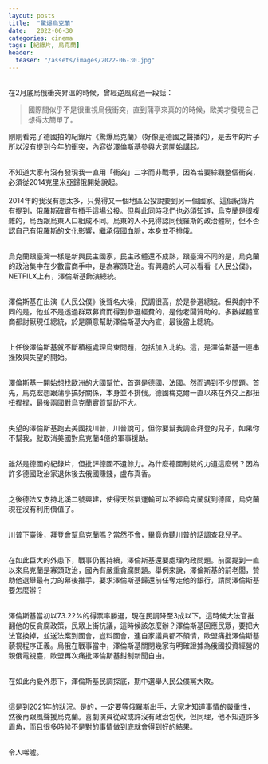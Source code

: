 ```yaml
---
layout: posts
title:  "驚爆烏克蘭"
date:   2022-06-30
categories: cinema
tags: [紀錄片, 烏克蘭]
header: 
  teaser: "/assets/images/2022-06-30.jpg"
---
```

<br>
在2月底烏俄衝突昇溫的時候，曾經逆風寫過一段話：

> 國際間似乎不是很重視烏俄衝突，直到蒲亭來真的的時候，歐美才發現自己想得太簡單了。

剛剛看完了德國拍的紀錄片《驚爆烏克蘭》（好像是德國之聲播的），是去年的片子所以沒有提到今年的衝突，內容從澤倫斯基參與大選開始講起。<br><br>

不知道大家有沒有發現我一直用「衝突」二字而非戰爭，因為若要綜觀整個衝突，必須從2014克里米亞歸俄開始說起。<br><br>
2014年的我沒有想太多，只覺得又一個地區公投說要到另一個國家。這個紀錄片有提到，俄羅斯確實有插手這場公投。但與此同時我們也必須知道，烏克蘭是很複雜的，烏西跟烏東人口組成不同。烏東的人不見得認同俄羅斯的政治體制，但不否認自己有俄羅斯的文化影響，繼承俄國血脈，本身並不排俄。
<br><br>

烏克蘭跟臺灣一樣是新興民主國家，民主政體還不成熟，跟臺灣不同的是，烏克蘭的政治集中在少數富商手中，是為寡頭政治。有興趣的人可以看看《人民公僕》，NETFILX上有，澤倫斯基飾演總統。
<br><br>

澤倫斯基在出演《人民公僕》後聲名大噪，民調很高，於是參選總統。但與劇中不同的是，他並不是透過群眾募資而得到參選經費的，是他老闆贊助的。多數媒體富商都討厭現任總統，於是願意幫助澤倫斯基大內宣，最後當上總統。
<br><br>

上任後澤倫斯基就不斷積極處理烏東問題，包括加入北約。這，是澤倫斯基一連串挫敗與失望的開始。
<br><br>

澤倫斯基一開始想找歐洲的大國幫忙，首選是德國、法國。然而遇到不少問題。首先，馬克宏想跟蒲亭搞好關係，本身並不排俄。德國梅克爾一直以來在外交上都扭扭捏捏，最後兩國對烏克蘭實質幫助不大。
<br><br>

失望的澤倫斯基跑去美國找川普，川普說可，但你要幫我調查拜登的兒子，如果你不幫我，就取消美國對烏克蘭4億的軍事援助。
<br><br>

雖然是德國的紀錄片，但批評德國不遺餘力。為什麼德國制裁的力道這麼弱？因為許多德國政治家退休後去俄國賺錢，盧布真香。
<br><br>

之後德法又支持北溪二號興建，使得天然氣運輸可以不經烏克蘭就到德國，烏克蘭現在沒有利用價值了。
<br><br>

川普下臺後，拜登會幫烏克蘭嗎？當然不會，畢竟你聽川普的話調查我兒子。
<br><br>

在如此巨大的外患下，戰事仍舊持續，澤倫斯基還要處理內政問題。前面提到一直以來烏克蘭是寡頭政治，國內有嚴重貪腐問題。舉例來說，澤倫斯基的前老闆，贊助他選舉最有力的幕後推手，要求澤倫斯基歸還前任奪走他的銀行，請問澤倫斯基要怎麼辦？
<br><br>

澤倫斯基當初以73.22%的得票率勝選，現在民調降至3成以下。這時候大法官推翻他的反貪腐政策，民眾上街抗議，這時候該怎麼辦？澤倫斯基回應民眾，要把大法官換掉，並送法案到國會，豈料國會，連自家議員都不領情，歐盟痛批澤倫斯基藐視程序正義。烏俄在戰事當中，澤倫斯基關閉幾家有明確證據為俄國投資經營的親俄電視臺，歐盟再次痛批澤倫斯基鉗制新聞自由。
<br><br>

在如此內憂外患下，澤倫斯基民調探底，期中選舉人民公僕黨大敗。
<br><br>

這是到2021年的狀況。是的，一定要等俄羅斯出手，大家才知道事情的嚴重性，然後再跟風聲援烏克蘭。喜劇演員從政或許沒有政治包伏，但同理，他不知道許多眉角，而且很多時候不是對的事情做到底就會得到好的結果。
<br><br>

令人唏噓。
<br><br>